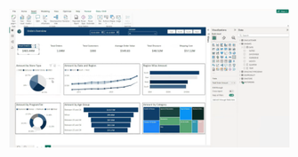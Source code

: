 
![image alt](https://github.com/SUYASH6969/Sales-dashboard-/blob/main/Screenshot%20(464).png?raw=true)
